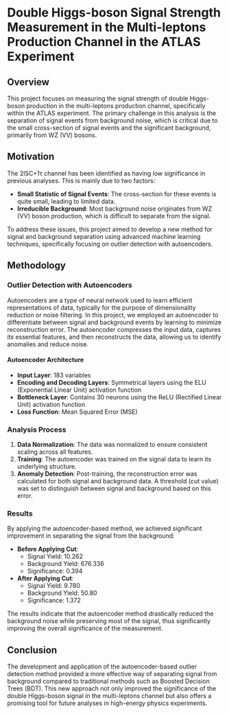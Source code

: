 # Double Higgs-boson Signal Strength Measurement in the Multi-leptons Production Channel in the ATLAS Experiment

## Overview
This project focuses on measuring the signal strength of double Higgs-boson production in the multi-leptons production channel, specifically within the ATLAS experiment. The primary challenge in this analysis is the separation of signal events from background noise, which is critical due to the small cross-section of signal events and the significant background, primarily from WZ (VV) bosons.

## Motivation
The 2lSC+1τ channel has been identified as having low significance in previous analyses. This is mainly due to two factors:
- **Small Statistic of Signal Events**: The cross-section for these events is quite small, leading to limited data.
- **Irreducible Background**: Most background noise originates from WZ (VV) boson production, which is difficult to separate from the signal.

To address these issues, this project aimed to develop a new method for signal and background separation using advanced machine learning techniques, specifically focusing on outlier detection with autoencoders.

## Methodology
### Outlier Detection with Autoencoders
Autoencoders are a type of neural network used to learn efficient representations of data, typically for the purpose of dimensionality reduction or noise filtering. In this project, we employed an autoencoder to differentiate between signal and background events by learning to minimize reconstruction error. The autoencoder compresses the input data, captures its essential features, and then reconstructs the data, allowing us to identify anomalies and reduce noise.

#### Autoencoder Architecture
- **Input Layer**: 183 variables
- **Encoding and Decoding Layers**: Symmetrical layers using the ELU (Exponential Linear Unit) activation function
- **Bottleneck Layer**: Contains 30 neurons using the ReLU (Rectified Linear Unit) activation function
- **Loss Function**: Mean Squared Error (MSE)

### Analysis Process
1. **Data Normalization**: The data was normalized to ensure consistent scaling across all features.
2. **Training**: The autoencoder was trained on the signal data to learn its underlying structure.
3. **Anomaly Detection**: Post-training, the reconstruction error was calculated for both signal and background data. A threshold (cut value) was set to distinguish between signal and background based on this error.

### Results
By applying the autoencoder-based method, we achieved significant improvement in separating the signal from the background:
- **Before Applying Cut**:
    - Signal Yield: 10.262
    - Background Yield: 676.336
    - Significance: 0.394
- **After Applying Cut**:
    - Signal Yield: 9.780
    - Background Yield: 50.80
    - Significance: 1.372

The results indicate that the autoencoder method drastically reduced the background noise while preserving most of the signal, thus significantly improving the overall significance of the measurement.

## Conclusion
The development and application of the autoencoder-based outlier detection method provided a more effective way of separating signal from background compared to traditional methods such as Boosted Decision Trees (BDT). This new approach not only improved the significance of the double Higgs-boson signal in the multi-leptons channel but also offers a promising tool for future analyses in high-energy physics experiments.
